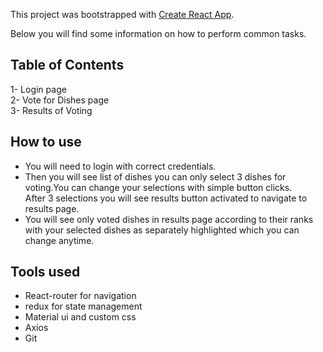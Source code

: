 This project was bootstrapped with [Create React App](https://github.com/facebookincubator/create-react-app).

Below you will find some information on how to perform common tasks.<br>


## Table of Contents
1- Login page<br>
2- Vote for Dishes page<br>
3- Results of Voting<br>

## How to use
* You will need to login with correct credentials.<br>
* Then you will see list of dishes you can only select 3 dishes for voting.You can change your selections with simple button clicks.  <br>
   After 3 selections you will see results button activated to navigate to results page.<br>
* You will see only voted dishes in results page according to their ranks with your selected dishes as separately highlighted which you can change anytime.

## Tools used
* React-router for navigation
* redux for state management
* Material ui and custom css
* Axios 
* Git
